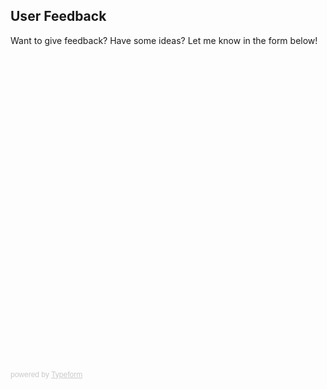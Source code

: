 ## User Feedback

Want to give feedback? Have some ideas? Let me know in the form below!

<div class="typeform-widget" data-url="https://andrassomi.typeform.com/to/rERkJr" data-transparency="50" data-hide-headers=true data-hide-footer=true style="width: 100%; height: 500px;"></div>

 <script> (function() { var qs,js,q,s,d=document, gi=d.getElementById, ce=d.createElement, gt=d.getElementsByTagName, id="typef_orm", b="https://embed.typeform.com/"; if(!gi.call(d,id)) { js=ce.call(d,"script"); js.id=id; js.src=b+"embed.js"; q=gt.call(d,"script")[0]; q.parentNode.insertBefore(js,q) } })() </script>

<div style="font-family: Sans-Serif;font-size: 12px;color: #999;opacity: 0.5; padding-top: 5px;"> powered by <a href="https://admin.typeform.com/signup?utm_campaign=rERkJr&utm_source=typeform.com-01DTRMBCR5YYE90R5TSS2WEVQM-free&utm_medium=typeform&utm_content=typeform-embedded-poweredbytypeform&utm_term=EN" style="color: #999" target="_blank">Typeform</a> </div>
